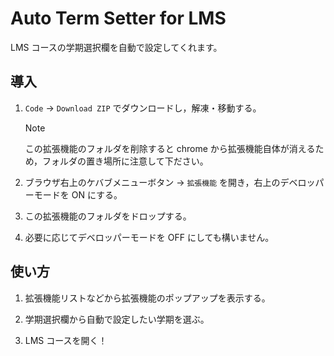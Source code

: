 # Auto Term Setter for LMS

LMS コースの学期選択欄を自動で設定してくれます。

## 導入

1. `Code` -> `Download ZIP` でダウンロードし，解凍・移動する。

   > [!NOTE]
   > この拡張機能のフォルダを削除すると chrome から拡張機能自体が消えるため，フォルダの置き場所に注意して下ださい。

1. ブラウザ右上のケバブメニューボタン -> `拡張機能` を開き，右上のデベロッパーモードを ON にする。

1. この拡張機能のフォルダをドロップする。

1. 必要に応じてデベロッパーモードを OFF にしても構いません。

## 使い方

1. 拡張機能リストなどから拡張機能のポップアップを表示する。

1. 学期選択欄から自動で設定したい学期を選ぶ。

1. LMS コースを開く！
